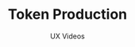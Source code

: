 ---
layout: embed
permalink: apps/minting/architectures/token-production/ux-videos
lang: en
page_id: apps-minting-architectures-token-production-video

title: Token Production
subtitle: UX Videos
backUrl: /apps/minting/architectures/token-production
---